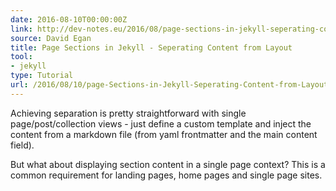 ```yaml
---
date: 2016-08-10T00:00:00Z
link: http://dev-notes.eu/2016/08/page-sections-in-jekyll-seperating-content-from-layout/
source: David Egan
title: Page Sections in Jekyll - Seperating Content from Layout
tool:
- jekyll
type: Tutorial
url: /2016/08/10/page-Sections-in-Jekyll-Seperating-Content-from-Layout-Web-Development-Notes/
---
```


Achieving separation is pretty straightforward with single page/post/collection views - just define a custom template and inject the content from a markdown file (from yaml frontmatter and the main content field).

But what about displaying section content in a single page context? This is a common requirement for landing pages, home pages and single page sites.





